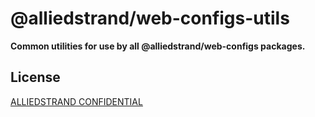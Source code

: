 # @alliedstrand/web-configs-utils

**Common utilities for use by all @alliedstrand/web-configs packages.**

## License

[ALLIEDSTRAND CONFIDENTIAL](./LICENSE)
